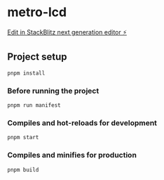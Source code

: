 # metro-lcd

[Edit in StackBlitz next generation editor ⚡️](https://stackblitz.com/~/github.com/wheeljs/metro-lcd)

## Project setup

```
pnpm install
```

### Before running the project

```
pnpm run manifest
```

### Compiles and hot-reloads for development

```
pnpm start
```

### Compiles and minifies for production
```
pnpm build
```
